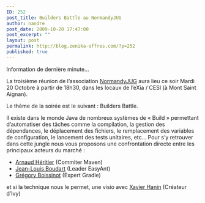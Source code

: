 ```yaml
---
ID: 252
post_title: Builders Battle au NormandyJUG
author: nandre
post_date: 2009-10-20 17:47:00
post_excerpt: ""
layout: post
permalink: http://blog.zenika-offres.com/?p=252
published: true
---
```

<p>Information de dernière minute...</p> <p>La troisième réunion de l’association <a href="http://www.normandyjug.org/">NormandyJUG</a> aura lieu ce soir Mardi 20 Octobre à partir de 18h30, dans les locaux de l’eXia / CESI (à Mont Saint Aignan).</p> <p>Le thème de la soirée est le suivant&nbsp;: Builders Battle.</p> <p>Il existe dans le monde Java de nombreux systèmes de «&nbsp;Build&nbsp;» permettant d’automatiser des tâches comme la compilation, la gestion des dépendances, le déplacement des fichiers, le remplacement des variables de configuration, le lancement des tests unitaires, etc… Pour s’y retrouver dans cette jungle nous vous proposons une confrontation directe entre les principaux acteurs du marché&nbsp;:</p> <ul> <li><a href="http://blog.aheritier.net/la-bataille-des-titans-au-normandyjug/">Arnaud Héritier</a> (Commiter Maven)</li> <li><a href="http://www.easyant.org/trac">Jean-Louis Boudart</a> (Leader EasyAnt)</li> <li><a href="/">Grégory Boissinot</a> (Expert Gradle)</li> </ul> <p>et si la technique nous le permet, une visio avec <a href="http://ant.apache.org/ivy/">Xavier Hanin</a> (Créateur d’Ivy)</p>